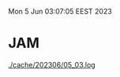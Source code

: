 Mon  5 Jun 03:07:05 EEST 2023
# JAM
<a href='./cache/202306/05_03.log'>./cache/202306/05_03.log</a>
